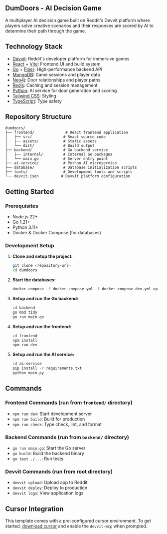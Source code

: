 ## DumDoors - AI Decision Game

A multiplayer AI decision game built on Reddit's Devvit platform where players solve creative scenarios and their responses are scored by AI to determine their path through the game.

## Technology Stack

- [Devvit](https://developers.reddit.com/): Reddit's developer platform for immersive games
- [React](https://react.dev/) + [Vite](https://vite.dev/): Frontend UI and build system
- [Go](https://golang.org/) + [Fiber](https://gofiber.io/): High-performance backend API
- [MongoDB](https://www.mongodb.com/): Game sessions and player data
- [Neo4j](https://neo4j.com/): Door relationships and player paths
- [Redis](https://redis.io/): Caching and session management
- [Python](https://python.org/): AI service for door generation and scoring
- [Tailwind CSS](https://tailwindcss.com/): Styling
- [TypeScript](https://www.typescriptlang.org/): Type safety

## Repository Structure

```
dumdoors/
├── frontend/              # React frontend application
│   ├── src/              # React source code
│   ├── assets/           # Static assets
│   └── dist/             # Build output
├── backend/              # Go backend service
│   ├── internal/         # Internal Go packages
│   └── main.go           # Server entry point
├── ai-service/           # Python AI microservice
├── database/             # Database initialization scripts
├── tools/                # Development tools and scripts
└── devvit.json          # Devvit platform configuration
```

## Getting Started

### Prerequisites
- Node.js 22+
- Go 1.21+
- Python 3.11+
- Docker & Docker Compose (for databases)

### Development Setup

1. **Clone and setup the project:**
   ```bash
   git clone <repository-url>
   cd dumdoors
   ```

2. **Start the databases:**
   ```bash
   docker-compose -f docker-compose.yml -f docker-compose.dev.yml up -d
   ```

3. **Setup and run the Go backend:**
   ```bash
   cd backend
   go mod tidy
   go run main.go
   ```

4. **Setup and run the frontend:**
   ```bash
   cd frontend
   npm install
   npm run dev
   ```

5. **Setup and run the AI service:**
   ```bash
   cd ai-service
   pip install -r requirements.txt
   python main.py
   ```

## Commands

### Frontend Commands (run from `frontend/` directory)
- `npm run dev`: Start development server
- `npm run build`: Build for production
- `npm run check`: Type check, lint, and format

### Backend Commands (run from `backend/` directory)
- `go run main.go`: Start the Go server
- `go build`: Build the backend binary
- `go test ./...`: Run tests

### Devvit Commands (run from root directory)
- `devvit upload`: Upload app to Reddit
- `devvit deploy`: Deploy to production
- `devvit logs`: View application logs

## Cursor Integration

This template comes with a pre-configured cursor environment. To get started, [download cursor](https://www.cursor.com/downloads) and enable the `devvit-mcp` when prompted.
